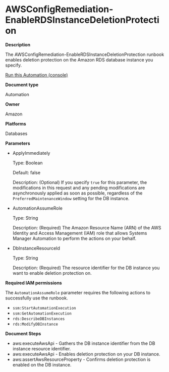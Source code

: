 # AWSConfigRemediation\-EnableRDSInstanceDeletionProtection<a name="automation-aws-enable-rds-instance-deletion-protection"></a>

**Description**

The AWSConfigRemediation\-EnableRDSInstanceDeletionProtection runbook enables deletion protection on the Amazon RDS database instance you specify\.

[Run this Automation \(console\)](https://console.aws.amazon.com/systems-manager/automation/execute/AWSConfigRemediation-EnableRDSInstanceDeletionProtection)

**Document type**

Automation

**Owner**

Amazon

**Platforms**

Databases

**Parameters**
+ ApplyImmediately

  Type: Boolean

  Default: false

  Description: \(Optional\) If you specify `true` for this parameter, the modifications in this request and any pending modifications are asynchronously applied as soon as possible, regardless of the `PreferredMaintenanceWindow` setting for the DB instance\.
+ AutomationAssumeRole

  Type: String

  Description: \(Required\) The Amazon Resource Name \(ARN\) of the AWS Identity and Access Management \(IAM\) role that allows Systems Manager Automation to perform the actions on your behalf\.
+ DbInstanceResourceId

  Type: String

  Description: \(Required\) The resource identifier for the DB instance you want to enable deletion protection on\.

**Required IAM permissions**

The `AutomationAssumeRole` parameter requires the following actions to successfully use the runbook\.
+ `ssm:StartAutomationExecution`
+ `ssm:GetAutomationExecution`
+ `rds:DescribeDBInstances`
+ `rds:ModifyDBInstance`

**Document Steps**
+ aws:executeAwsApi \- Gathers the DB instance identifier from the DB instance resource identifier\.
+ aws:executeAwsApi \- Enables deletion protection on your DB instance\.
+ aws:assertAwsResourceProperty \- Confirms deletion protection is enabled on the DB instance\.